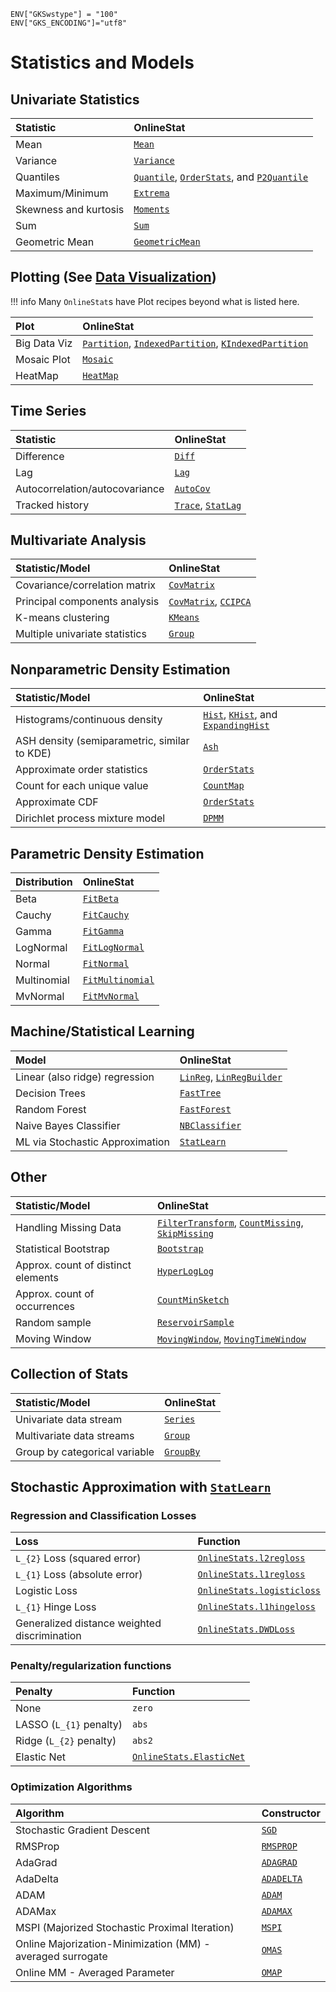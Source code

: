 ```@setup statsmodels
ENV["GKSwstype"] = "100"
ENV["GKS_ENCODING"]="utf8"
```

# Statistics and Models

## Univariate Statistics

| Statistic             | OnlineStat                                  |
|:----------------------|:--------------------------------------------|
| Mean                  | [`Mean`](@ref)                              |
| Variance              | [`Variance`](@ref)                          |
| Quantiles             | [`Quantile`](@ref), [`OrderStats`](@ref), and [`P2Quantile`](@ref) |
| Maximum/Minimum       | [`Extrema`](@ref)                           |
| Skewness and kurtosis | [`Moments`](@ref)                           |
| Sum                   | [`Sum`](@ref)                               |
| Geometric Mean        | [`GeometricMean`](@ref)                     |

## Plotting (See [Data Visualization](@ref))

!!! info
    Many `OnlineStat`s have Plot recipes beyond what is listed here.

| Plot         | OnlineStat                                                                   |
|:-------------|:-----------------------------------------------------------------------------|
| Big Data Viz | [`Partition`](@ref), [`IndexedPartition`](@ref), [`KIndexedPartition`](@ref) |
| Mosaic Plot  | [`Mosaic`](@ref)                                                             |
| HeatMap      | [`HeatMap`](@ref)                                                            |

## Time Series

| Statistic                      | OnlineStat                         |
|:-------------------------------|:-----------------------------------|
| Difference                     | [`Diff`](@ref)                     |
| Lag                            | [`Lag`](@ref)                      |
| Autocorrelation/autocovariance | [`AutoCov`](@ref)                  |
| Tracked history                | [`Trace`](@ref), [`StatLag`](@ref) |

## Multivariate Analysis

| Statistic/Model                | OnlineStat                            |
|:-------------------------------|:--------------------------------------|
| Covariance/correlation matrix  | [`CovMatrix`](@ref)                   |
| Principal components analysis  | [`CovMatrix`](@ref), [`CCIPCA`](@ref) |
| K-means clustering             | [`KMeans`](@ref)                      |
| Multiple univariate statistics | [`Group`](@ref)                       |

## Nonparametric Density Estimation

| Statistic/Model                              | OnlineStat                                                   |
|:---------------------------------------------|:-------------------------------------------------------------|
| Histograms/continuous density                | [`Hist`](@ref), [`KHist`](@ref), and [`ExpandingHist`](@ref) |
| ASH density (semiparametric, similar to KDE) | [`Ash`](@ref)                                                |
| Approximate order statistics                 | [`OrderStats`](@ref)                                         |
| Count for each unique value                  | [`CountMap`](@ref)                                           |
| Approximate CDF                              | [`OrderStats`](@ref)                                         |
| Dirichlet process mixture model              | [`DPMM`](@ref)                                               |

## Parametric Density Estimation

| Distribution | OnlineStat               |
|:-------------|:-------------------------|
| Beta         | [`FitBeta`](@ref)        |
| Cauchy       | [`FitCauchy`](@ref)      |
| Gamma        | [`FitGamma`](@ref)       |
| LogNormal    | [`FitLogNormal`](@ref)   |
| Normal       | [`FitNormal`](@ref)      |
| Multinomial  | [`FitMultinomial`](@ref) |
| MvNormal     | [`FitMvNormal`](@ref)    |

## Machine/Statistical Learning

| Model                           | OnlineStat                                |
|:--------------------------------|:------------------------------------------|
| Linear (also ridge) regression  | [`LinReg`](@ref), [`LinRegBuilder`](@ref) |
| Decision Trees                  | [`FastTree`](@ref)                        |
| Random Forest                   | [`FastForest`](@ref)                      |
| Naive Bayes Classifier          | [`NBClassifier`](@ref)                    |
| ML via Stochastic Approximation | [`StatLearn`](@ref)                       |

## Other

| Statistic/Model                    | OnlineStat                                                               |
|:-----------------------------------|:-------------------------------------------------------------------------|
| Handling Missing Data              | [`FilterTransform`](@ref), [`CountMissing`](@ref), [`SkipMissing`](@ref) |
| Statistical Bootstrap              | [`Bootstrap`](@ref)                                                      |
| Approx. count of distinct elements | [`HyperLogLog`](@ref)                                                    |
| Approx. count of occurrences       | [`CountMinSketch`](@ref)                                                 |
| Random sample                      | [`ReservoirSample`](@ref)                                                |
| Moving Window                      | [`MovingWindow`](@ref), [`MovingTimeWindow`](@ref)                       |

## Collection of Stats

| Statistic/Model               | OnlineStat                           |
|:------------------------------|:-------------------------------------|
| Univariate data stream        | [`Series`](@ref)                     |
| Multivariate data streams     | [`Group`](@ref)                      |
| Group by categorical variable | [`GroupBy`](@ref)                    |


## Stochastic Approximation with [`StatLearn`](@ref)

### Regression and Classification Losses

| Loss                                         | Function                           |
|:---------------------------------------------|:-----------------------------------|
| ``L_{2}`` Loss (squared error)               | [`OnlineStats.l2regloss`](@ref)    |
| ``L_{1}`` Loss (absolute error)              | [`OnlineStats.l1regloss`](@ref)    |
| Logistic Loss                                | [`OnlineStats.logisticloss`](@ref) |
| ``L_{1}`` Hinge Loss                         | [`OnlineStats.l1hingeloss`](@ref)  |
| Generalized distance weighted discrimination | [`OnlineStats.DWDLoss`](@ref)      |

### Penalty/regularization functions

| Penalty                    | Function                         |
|:---------------------------|:---------------------------------|
| None                       | `zero`                           |
| LASSO (``L_{1}`` penalty)  | `abs`                            |
| Ridge  (``L_{2}`` penalty) | `abs2`                           |
| Elastic Net                | [`OnlineStats.ElasticNet`](@ref) |

### Optimization Algorithms

| Algorithm                                                  | Constructor        |
|:-----------------------------------------------------------|:-------------------|
| Stochastic Gradient Descent                                | [`SGD`](@ref)      |
| RMSProp                                                    | [`RMSPROP`](@ref)  |
| AdaGrad                                                    | [`ADAGRAD`](@ref)  |
| AdaDelta                                                   | [`ADADELTA`](@ref) |
| ADAM                                                       | [`ADAM`](@ref)     |
| ADAMax                                                     | [`ADAMAX`](@ref)   |
| MSPI (Majorized Stochastic Proximal Iteration)             | [`MSPI`](@ref)     |
| Online Majorization-Minimization (MM) - averaged surrogate | [`OMAS`](@ref)     |
| Online MM - Averaged Parameter                             | [`OMAP`](@ref)     |
